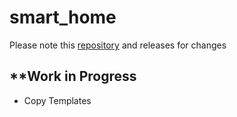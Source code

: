 # smart_home 
Please note this [repository](https://github.com/moba15/ioBroker.hiob) and releases for changes
## **Work in Progress
- Copy Templates
